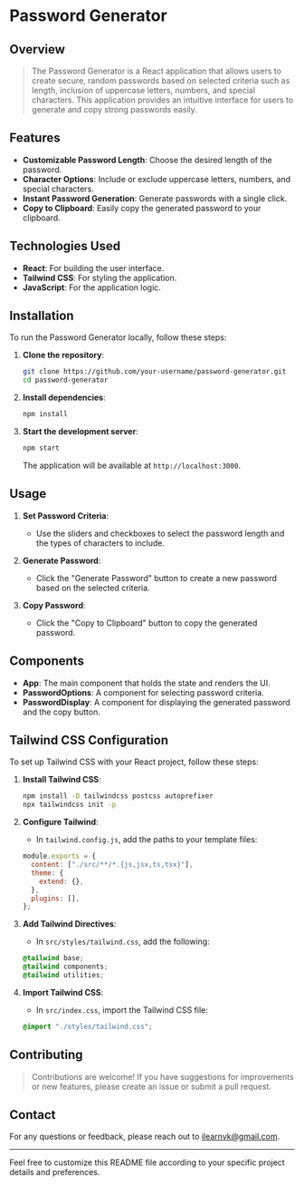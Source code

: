 # Password Generator

## Overview

> The Password Generator is a React application that allows users to create secure, random passwords based on selected criteria such as length, inclusion of uppercase letters, numbers, and special characters. This application provides an intuitive interface for users to generate and copy strong passwords easily.

## Features

- **Customizable Password Length**: Choose the desired length of the password.
- **Character Options**: Include or exclude uppercase letters, numbers, and special characters.
- **Instant Password Generation**: Generate passwords with a single click.
- **Copy to Clipboard**: Easily copy the generated password to your clipboard.

## Technologies Used

- **React**: For building the user interface.
- **Tailwind CSS**: For styling the application.
- **JavaScript**: For the application logic.

## Installation

To run the Password Generator locally, follow these steps:

1. **Clone the repository**:

   ```bash
   git clone https://github.com/your-username/password-generator.git
   cd password-generator
   ```

2. **Install dependencies**:

   ```bash
   npm install
   ```

3. **Start the development server**:

   ```bash
   npm start
   ```

   The application will be available at `http://localhost:3000`.

## Usage

1. **Set Password Criteria**:

   - Use the sliders and checkboxes to select the password length and the types of characters to include.

2. **Generate Password**:

   - Click the "Generate Password" button to create a new password based on the selected criteria.

3. **Copy Password**:
   - Click the "Copy to Clipboard" button to copy the generated password.

## Components

- **App**: The main component that holds the state and renders the UI.
- **PasswordOptions**: A component for selecting password criteria.
- **PasswordDisplay**: A component for displaying the generated password and the copy button.

## Tailwind CSS Configuration

To set up Tailwind CSS with your React project, follow these steps:

1. **Install Tailwind CSS**:

   ```bash
   npm install -D tailwindcss postcss autoprefixer
   npx tailwindcss init -p
   ```

2. **Configure Tailwind**:

   - In `tailwind.config.js`, add the paths to your template files:

   ```javascript
   module.exports = {
     content: ["./src/**/*.{js,jsx,ts,tsx}"],
     theme: {
       extend: {},
     },
     plugins: [],
   };
   ```

3. **Add Tailwind Directives**:

   - In `src/styles/tailwind.css`, add the following:

   ```css
   @tailwind base;
   @tailwind components;
   @tailwind utilities;
   ```

4. **Import Tailwind CSS**:
   - In `src/index.css`, import the Tailwind CSS file:
   ```css
   @import "./styles/tailwind.css";
   ```

## Contributing

> Contributions are welcome! If you have suggestions for improvements or new features, please create an issue or submit a pull request.

## Contact

For any questions or feedback, please reach out to ilearnvk@gmail.com.

---

Feel free to customize this README file according to your specific project details and preferences.
